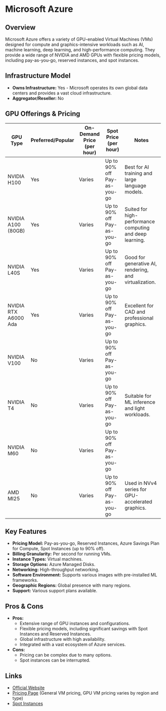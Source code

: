 # Microsoft Azure

## Overview
Microsoft Azure offers a variety of GPU-enabled Virtual Machines (VMs) designed for compute and graphics-intensive workloads such as AI, machine learning, deep learning, and high-performance computing. They provide a wide range of NVIDIA and AMD GPUs with flexible pricing models, including pay-as-you-go, reserved instances, and spot instances.

## Infrastructure Model
*   **Owns Infrastructure:** Yes - Microsoft operates its own global data centers and provides a vast cloud infrastructure.
*   **Aggregator/Reseller:** No

## GPU Offerings & Pricing
| GPU Type | Preferred/Popular | On-Demand Price (per hour) | Spot Price (per hour) | Notes |
|---|---|---|---|---|
| NVIDIA H100 | Yes | Varies | Up to 90% off Pay-as-you-go | Best for AI training and large language models. |
| NVIDIA A100 (80GB) | Yes | Varies | Up to 90% off Pay-as-you-go | Suited for high-performance computing and deep learning. |
| NVIDIA L40S | Yes | Varies | Up to 90% off Pay-as-you-go | Good for generative AI, rendering, and virtualization. |
| NVIDIA RTX A6000 Ada | Yes | Varies | Up to 90% off Pay-as-you-go | Excellent for CAD and professional graphics. |
| NVIDIA V100 | No | Varies | Up to 90% off Pay-as-you-go | |
| NVIDIA T4 | No | Varies | Up to 90% off Pay-as-you-go | Suitable for ML inference and light workloads. |
| NVIDIA M60 | No | Varies | Up to 90% off Pay-as-you-go | |
| AMD MI25 | No | Varies | Up to 90% off Pay-as-you-go | Used in NVv4 series for GPU-accelerated graphics. |

## Key Features
*   **Pricing Model:** Pay-as-you-go, Reserved Instances, Azure Savings Plan for Compute, Spot Instances (up to 90% off).
*   **Billing Granularity:** Per second for running VMs.
*   **Instance Types:** Virtual machines.
*   **Storage Options:** Azure Managed Disks.
*   **Networking:** High-throughput networking.
*   **Software Environment:** Supports various images with pre-installed ML frameworks.
*   **Geographic Regions:** Global presence with many regions.
*   **Support:** Various support plans available.

## Pros & Cons
*   **Pros:**
    *   Extensive range of GPU instances and configurations.
    *   Flexible pricing models, including significant savings with Spot Instances and Reserved Instances.
    *   Global infrastructure with high availability.
    *   Integrated with a vast ecosystem of Azure services.
*   **Cons:**
    *   Pricing can be complex due to many options.
    *   Spot instances can be interrupted.

## Links
*   [Official Website](https://azure.microsoft.com/en-us/products/virtual-machines/g-series)
*   [Pricing Page](https://azure.microsoft.com/en-us/pricing/details/virtual-machines/linux/) (General VM pricing, GPU VM pricing varies by region and type)
*   [Spot Instances](https://azure.microsoft.com/en-us/pricing/details/virtual-machines/spot/)